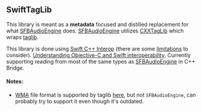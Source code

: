 
## SwiftTagLib

This library is meant as a **metadata** focused and distilled replacement for what [SFBAudioEngine](https://github.com/sbooth/SFBAudioEngine/) does. 
[SFBAudioEngine](https://github.com/sbooth/SFBAudioEngine/) utilizes [CXXTagLib](https://github.com/sbooth/CXXTagLib/) which wraps [taglib](https://github.com/taglib/taglib).

This library is done using [Swift C++ Interop](https://www.swift.org/documentation/cxx-interop/) (there are some [limitations](https://www.swift.org/documentation/cxx-interop/status/) to consider).
[Understanding Objective-C and Swift interoperability](https://rderik.com/blog/understanding-objective-c-and-swift-interoperability/). 
Currently supporting reading from most of the same types as [SFBAudioEngine](https://github.com/sbooth/SFBAudioEngine/) in C++ Bridge.



#### Notes:

- [WMA](https://en.wikipedia.org/wiki/Advanced_Systems_Format) file format is supported by taglib [here](https://taglib.org/api/namespaceTagLib_1_1ASF.html#details), but not `SFBAudioEngine`, can probably try to support it even though it's outdated.
